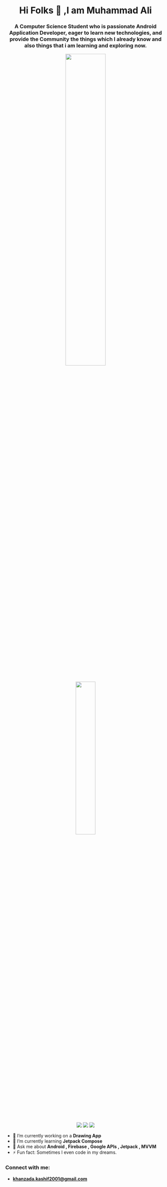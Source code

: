 <h1 align="center"> Hi Folks 👋 ,I am Muhammad Ali </h1>

<h3 align="center"> A Computer Science Student who is passionate Android Application Developer, eager to learn new technologies, and provide the Community the things which I already know and also things that i am learning and exploring now.</h3>


<p align="center" ><img  width="50%" src="https://github-readme-stats.vercel.app/api?username=Ali0092&show_icons=true" /> </p>

<p align="center"> <img  width="35%" src="https://github-readme-stats.vercel.app/api/top-langs/?username=Ali0092" /> </p>

<p align="center">
  
<img  src="https://img.shields.io/badge/Android%20Studio-3DDC84.svg?style=for-the-badge&logo=android-studio&logoColor=white" />

<img  src="https://img.shields.io/badge/kotlin-%230095D5.svg?style=for-the-badge&logo=kotlin&logoColor=white" />

<img src="https://img.shields.io/badge/c++-%2300599C.svg?style=for-the-badge&logo=c%2B%2B&logoColor=white" />
  
</p>

- 🔭 I’m currently working on a **Drawing App**
- 🌱 I’m currently learning **Jetpack Compose**
- 💬 Ask me about **Android , Firebase , Google APIs , Jetpack , MVVM**
- ⚡ Fun fact: Sometimes I even code in my dreams.

<h3 align="left">Connect with me:</h3>

- **khanzada.kashif2001@gmail.com**
